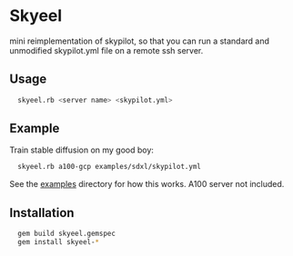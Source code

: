 # Skyeel

mini reimplementation of skypilot, so that you can run a standard and unmodified skypilot.yml file on a remote ssh server.


## Usage

```bash
  skyeel.rb <server name> <skypilot.yml>
```

## Example

  Train stable diffusion on my good boy:

  ```bash
    skyeel.rb a100-gcp examples/sdxl/skypilot.yml
  ```

  See the [examples](examples) directory for how this works. A100 server not included.


## Installation

  ```bash
    gem build skyeel.gemspec
    gem install skyeel-*
  ```
